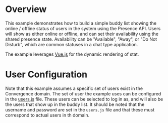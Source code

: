 # Overview

This example demonstrates how to build a simple buddy list showing the online / offline status of users in the system using the Presence API. Users will show as either online or offline, and can set their availability using the shared presence state. Availability can be "Available", "Away", or "Do Not Disturb", which are common statuses in a chat type application.

The example leverages [Vue.js](https://vuejs.org/) for the dynamic rendering of stat.

# User Configuration
Note that this example assumes a specific set of users exist in the Convergence domain. The set of user the example uses can be configured in the [users.js](users.js) file. These users can be selected to log in as, and will also be the users that show up in the buddy list. It should be noted that the username and password are set in the `users.js` file and that these must correspond to actual users in th domain.
